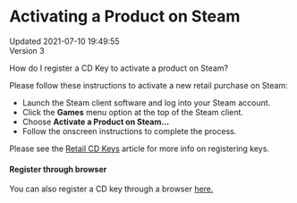 # Activating a Product on Steam
Updated 2021-07-10 19:49:55  
Version 3  

How do I register a CD Key to activate a product on Steam?  
  
Please follow these instructions to activate a new retail purchase on Steam:  

* Launch the Steam client software and log into your Steam account.
* Click the **Games** menu option at the top of the Steam client.
* Choose **Activate a Product on Steam...**
* Follow the onscreen instructions to complete the process.

  
Please see the [Retail CD Keys](https://help.steampowered.com/en/faqs/view/0E71-0971-324A-1161) article for more info on registering keys.  
  
#### Register through browser
  
You can also register a CD key through a browser [here.](https://store.steampowered.com/account/registerkey)